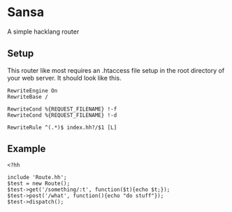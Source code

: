 # Sansa
A simple hacklang router

## Setup
This router like most requires an .htaccess file setup in the root directory of your web server. It should look like this.

	RewriteEngine On
	RewriteBase /

	RewriteCond %{REQUEST_FILENAME} !-f
	RewriteCond %{REQUEST_FILENAME} !-d

	RewriteRule ^(.*)$ index.hh?/$1 [L]

## Example

	<?hh
	
	include 'Route.hh';
	$test = new Route();
	$test->get('/something/:t', function($t){echo $t;});
	$test->post('/what', function(){echo "do stuff"});
	$test->dispatch();

